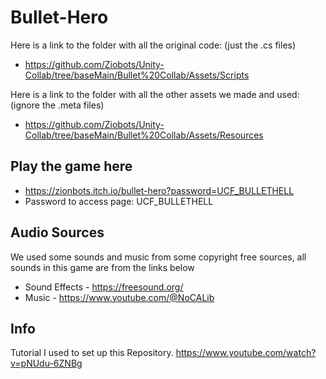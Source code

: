 # Bullet-Hero
Here is a link to the folder with all the original code: (just the .cs files)
- https://github.com/Ziobots/Unity-Collab/tree/baseMain/Bullet%20Collab/Assets/Scripts

Here is a link to the folder with all the other assets we made and used: (ignore the .meta files)
- https://github.com/Ziobots/Unity-Collab/tree/baseMain/Bullet%20Collab/Assets/Resources


## Play the game here
- https://zionbots.itch.io/bullet-hero?password=UCF_BULLETHELL
- Password to access page: UCF_BULLETHELL

## Audio Sources
We used some sounds and music from some copyright free sources, all sounds in this game are from the links below

- Sound Effects - https://freesound.org/
- Music - https://www.youtube.com/@NoCALib


## Info
Tutorial I used to set up this Repository.
https://www.youtube.com/watch?v=pNUdu-6ZNBg
